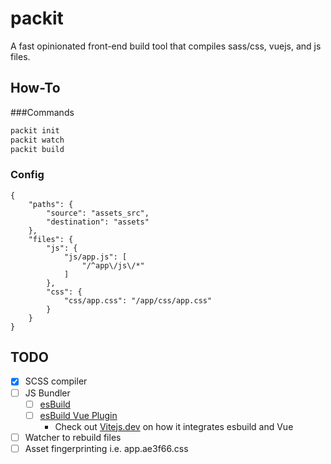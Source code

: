 # packit
A fast opinionated front-end build tool that compiles sass/css, vuejs, and js files.

## How-To

###Commands
```bash
packit init
packit watch
packit build
```
### Config
```
{
	"paths": {
		"source": "assets_src",
		"destination": "assets"
	},
	"files": {
		"js": {
			"js/app.js": [
				"/^app\/js\/*"
			]
		},
		"css": {
			"css/app.css": "/app/css/app.css"
		}
	}
}
```

## TODO
* [X] SCSS compiler
* [ ] JS Bundler
  * [ ] [esBuild](https://esbuild.github.io/)
  * [ ] [esBuild Vue Plugin](https://github.com/apeschar/esbuild-vue)
    * Check out [Vitejs.dev](Vitejs.dev) on how it integrates esbuild and Vue
* [ ] Watcher to rebuild files
* [ ] Asset fingerprinting i.e. app.ae3f66.css
